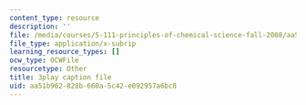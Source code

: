 ```yaml
---
content_type: resource
description: ''
file: /media/courses/5-111-principles-of-chemical-science-fall-2008/aa51b962828b660a5c42e092957a6bc8_eyDAcbzXgb4.srt
file_type: application/x-subrip
learning_resource_types: []
ocw_type: OCWFile
resourcetype: Other
title: 3play caption file
uid: aa51b962-828b-660a-5c42-e092957a6bc8
---
```

